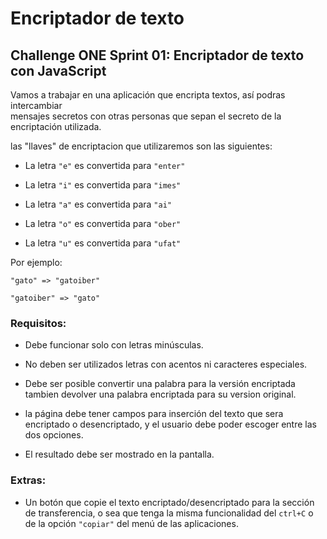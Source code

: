 # Encriptador de texto

## Challenge ONE Sprint 01: Encriptador de texto con JavaScript

Vamos a trabajar en una aplicación que encripta textos, así podras intercambiar  
mensajes secretos con otras personas que sepan el secreto de la encriptación utilizada.

las "llaves" de encriptacion que utilizaremos son las siguientes:

- La letra `"e"` es convertida para `"enter"`

- La letra `"i"` es convertida para `"imes"`

- La letra `"a"` es convertida para `"ai"`

- La letra `"o"` es convertida para `"ober"`

- La letra `"u"` es convertida para `"ufat"`

Por ejemplo:

`"gato" => "gatoiber"`

`"gatoiber" => "gato"`

### Requisitos:

- Debe funcionar solo con letras minúsculas.

- No deben ser utilizados letras con acentos ni caracteres especiales.

- Debe ser posible convertir una palabra para la versión encriptada tambien devolver una palabra encriptada para su version original.

- la página debe tener campos para inserción del texto que sera encriptado o desencriptado, y el usuario debe poder escoger entre las dos opciones.

- El resultado debe ser mostrado en la pantalla.

### Extras:

- Un botón que copie el texto encriptado/desencriptado para la sección de transferencia, o sea que tenga la misma funcionalidad del `ctrl+C` o de la opción `"copiar"` del menú de las aplicaciones.
